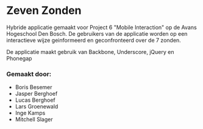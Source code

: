 Zeven Zonden
============

Hybride applicatie gemaakt voor Project 6 "Mobile Interaction" op de Avans Hogeschool Den Bosch.
De gebruikers van de applicatie worden op een interactieve wijze geinformeerd en geconfronteerd over de 7 zonden.

De applicatie maakt gebruik van Backbone, Underscore, jQuery en Phonegap

### Gemaakt door:
* Boris Besemer
* Jasper Berghoef
* Lucas Berghoef
* Lars Groenewald
* Inge Kamps
* Mitchell Slager

